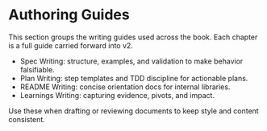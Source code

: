 # Authoring Guides

This section groups the writing guides used across the book. Each chapter is a full guide carried forward into v2.

- Spec Writing: structure, examples, and validation to make behavior falsifiable.
- Plan Writing: step templates and TDD discipline for actionable plans.
- README Writing: concise orientation docs for internal libraries.
- Learnings Writing: capturing evidence, pivots, and impact.

Use these when drafting or reviewing documents to keep style and content consistent.
